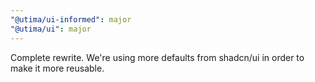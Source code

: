 ```yaml
---
"@utima/ui-informed": major
"@utima/ui": major
---
```


Complete rewrite. We're using more defaults from shadcn/ui in order to make it more reusable.
